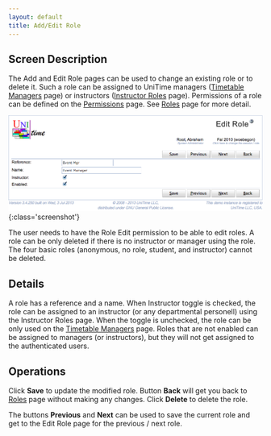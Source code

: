 ```yaml
---
layout: default
title: Add/Edit Role
---
```



## Screen Description

The Add and Edit Role pages can be used to change an existing role or to delete it. Such a role can be assigned to UniTime managers ([Timetable Managers](timetable-managers) page) or instructors ([Instructor Roles](instructor-roles) page). Permissions of a role can be defined on the [Permissions](permissions) page. See [Roles](roles) page for more detail.

![Edit Role](images/edit-role-1.png){:class='screenshot'}

The user needs to have the Role Edit permission to be able to edit roles. A role can be only deleted if there is no instructor or manager using the role. The four basic roles (anonymous, no role, student, and instructor) cannot be deleted.

## Details

A role has a reference and a name. When Instructor toggle is checked, the role can be assigned to an instructor (or any departmental personell) using the Instructor Roles page. When the toggle is unchecked, the role can be only used on the [Timetable Managers](timetable-managers) page. Roles that are not enabled can be assigned to managers (or instructors), but they will not get assigned to the authenticated users.

## Operations

Click **Save** to update the modified role. Button **Back** will get you back to [Roles](roles) page without making any changes. Click **Delete** to delete the role.

The buttons **Previous** and **Next** can be used to save the current role and get to the Edit Role page for the previous / next role.
